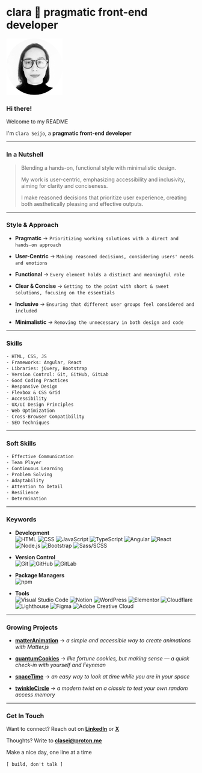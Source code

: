 # clara 🚀 pragmatic front-end developer

[<img src="cla_sei_profile_pic_bw_circle.png" alt="clasei profile pic" width="150"/>](https://github.com/clasei/)

### Hi there! 

Welcome to my README

I'm ```Clara Seijo```, a **pragmatic front-end developer**

---

### In a Nutshell

> Blending a hands-on, functional style with minimalistic design.
> 
> My work is user-centric, emphasizing accessibility and inclusivity, aiming for clarity and conciseness.
> 
> I make reasoned decisions that prioritize user experience, creating both aesthetically pleasing and effective outputs.

---

### Style & Approach 

- **Pragmatic** → ```Prioritizing working solutions with a direct and hands-on approach```

- **User-Centric** → ```Making reasoned decisions, considering users' needs and emotions```

- **Functional** → ```Every element holds a distinct and meaningful role```

- **Clear & Concise** → ```Getting to the point with short & sweet solutions, focusing on the essentials```

- **Inclusive** → ```Ensuring that different user groups feel considered and included```

- **Minimalistic** → ```Removing the unnecessary in both design and code```

---

### Skills 

```
- HTML, CSS, JS
- Frameworks: Angular, React
- Libraries: jQuery, Bootstrap
- Version Control: Git, GitHub, GitLab
- Good Coding Practices
- Responsive Design
- Flexbox & CSS Grid
- Accessibility
- UX/UI Design Principles
- Web Optimization
- Cross-Browser Compatibility
- SEO Techniques
```

---

### Soft Skills

```
- Effective Communication
- Team Player
- Continuous Learning
- Problem Solving
- Adaptability
- Attention to Detail
- Resilience
- Determination
```

---

### Keywords

- **Development** 
<br>![HTML](https://img.shields.io/badge/-HTML-grey?logo=html5)
![CSS](https://img.shields.io/badge/-CSS-grey?logo=csswizardry)
![JavaScript](https://img.shields.io/badge/-JavaScript-grey?logo=javascript)
![TypeScript](https://img.shields.io/badge/-TypeScript-grey?logo=typescript)
![Angular](https://img.shields.io/badge/-Angular-grey?logo=angular)
![React](https://img.shields.io/badge/-React-grey?logo=react)
![Node.js](https://img.shields.io/badge/-Node.js-grey?logo=node.js)
![Bootstrap](https://img.shields.io/badge/-Bootstrap-grey?logo=bootstrap)
![Sass/SCSS](https://img.shields.io/badge/-Sass/SCSS-grey?logo=sass)

- **Version Control** 
<br>![Git](https://img.shields.io/badge/-Git-grey?logo=git)
![GitHub](https://img.shields.io/badge/-GitHub-grey?logo=github)
![GitLab](https://img.shields.io/badge/-GitLab-grey?logo=gitlab)

- **Package Managers** 
<br>![npm](https://img.shields.io/badge/-npm-grey?logo=npm)

- **Tools** 
<br>![Visual Studio Code](https://img.shields.io/badge/-VS_Code-grey?style=flat&logo=visual-studio-code&logoColor=blue)
![Notion](https://img.shields.io/badge/-Notion-grey?style=flat&logo=notion&logoColor=black)
![WordPress](https://img.shields.io/badge/-WordPress-grey?logo=wordpress)
![Elementor](https://img.shields.io/badge/-Elementor-grey?logo=elementor)
![Cloudflare](https://img.shields.io/badge/-Cloudflare-grey?style=flat&logo=cloudflare&logoColor=%23F38020)
![Lighthouse](https://img.shields.io/badge/-Lighthouse-grey?logo=lighthouse)
![Figma](https://img.shields.io/badge/-Figma-grey?logo=figma)
![Adobe Creative Cloud](https://img.shields.io/badge/-Adobe_Creative_Cloud-grey?style=flat&logo=adobe-creative-cloud&logoColor=%23DA1F26)

---

### Growing Projects

- [**matterAnimation**](https://clasei.github.io/matter-animation/) → *a simple and accessible way to create animations with Matter.js*

- [**quantumCookies**](https://clasei.github.io/quantum-cookies/) → *like fortune cookies, but making sense — a quick check-in with yourself and Feynman*

- [**spaceTime**](https://clasei.github.io/space-time/) → *an easy way to look at time while you are in your space*

- [**twinkleCircle**](https://clasei.github.io/twinkle-circle/) → *a modern twist on a classic to test your own random access memory*

---

### Get In Touch

Want to connect? Reach out on [**LinkedIn**](https://www.linkedin.com/in/claraseijo/) or [**X**](https://twitter.com/claraseijo)

Thoughts? Write to [**clasei@proton.me**](mailto:clasei@proton.me)

Make a nice day, one line at a time 

```[ build, don't talk ]```
